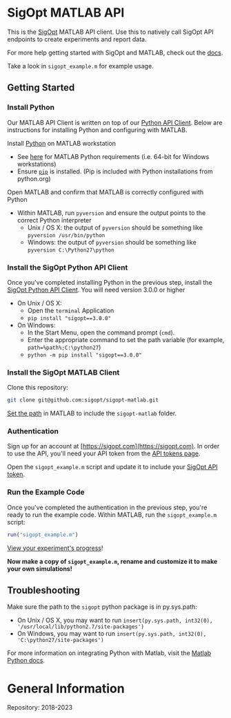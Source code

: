 # SigOpt MATLAB API

This is the [SigOpt](https://sigopt.com) MATLAB API client.
Use this to natively call SigOpt API endpoints to create experiments and report data.

For more help getting started with SigOpt and MATLAB, check out the [docs](https://sigopt.com/docs/overview/matlab).

Take a look in `sigopt_example.m` for example usage.

## Getting Started

### Install Python
Our MATLAB API Client is written on top of our [Python API Client](https://github.com/sigopt/sigopt-python). Below are instructions for installing Python and configuring with MATLAB.

Install [Python](https://www.python.org/downloads/) on MATLAB workstation
  - See [here](https://www.mathworks.com/help/matlab/matlab_external/system-requirements-for-matlab-engine-for-python.html) for MATLAB Python requirements (i.e. 64-bit for Windows workstations)
  - Ensure [`pip`](https://pip.pypa.io/en/stable/installing/) is installed. (Pip is included with Python installations from python.org)

Open MATLAB and confirm that MATLAB is correctly configured with Python
  - Within MATLAB, run `pyversion` and ensure the output points to the correct Python interpreter
    - Unix / OS X: the output of `pyversion` should be something like `pyversion /usr/bin/python`
    - Windows: the output of `pyversion` should be something like `pyversion C:\Python27\python`

### Install the SigOpt Python API Client
Once you've completed installing Python in the previous step, install the [SigOpt Python API Client](https://github.com/sigopt/sigopt-python). You will need version 3.0.0 or higher
  - On Unix / OS X:
    - Open the `terminal` Application
    - `pip install "sigopt==3.0.0"`
  - On Windows:
    - In the Start Menu, open the command prompt (`cmd`).
    - Enter the appropriate command to set the path variable (for example, `path=%path%;C:\python27`)
    - `python -m pip install "sigopt==3.0.0"`


### Install the SigOpt MATLAB Client
Clone this repository:

```bash
git clone git@github.com:sigopt/sigopt-matlab.git
```

[Set the path](https://www.mathworks.com/help/matlab/matlab_env/add-remove-or-reorder-folders-on-the-search-path.html) in MATLAB to include the `sigopt-matlab` folder.

### Authentication
Sign up for an account at [https://sigopt.com](https://sigopt.com).
In order to use the API, you'll need your API token from the [API tokens page](https://sigopt.com/tokens).

Open the `sigopt_example.m` script and update it to include your [SigOpt API token](https://sigopt.com/tokens/info).

### Run the Example Code
Once you've completed the authentication in the previous step, you're ready to run the example code. Within MATLAB, run the `sigopt_example.m` script:

```matlab
run("sigopt_example.m")
```

[View your experiment's progress](http://www.sigopt.com/experiments)!

**Now make a copy of `sigopt_example.m`, rename and customize it to make your own simulations!**

## Troubleshooting

Make sure the path to the `sigopt` python package is in py.sys.path:
   - On Unix / OS X, you may want to run `insert(py.sys.path, int32(0), '/usr/local/lib/python2.7/site-packages')`
   - On Windows, you may want to run `insert(py.sys.path, int32(0), 'C:\python27/site-packages')`

For more information on integrating Python with Matlab, visit the [Matlab Python docs](https://www.mathworks.com/help/matlab/matlab_external/undefined-variable-py-or-function-py-command.html).

General Information
========
Repository: 2018-2023
